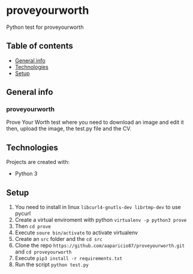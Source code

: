 # proveyourworth
Python test for proveyourworth

## Table of contents
* [General info](#general-info)
* [Technologies](#technologies)
* [Setup](#setup)

## General info
  ### proveyourworth
   Prove Your Worth test where you need to download an image and edit it then, upload the image, the test.py file and the CV.  

## Technologies
Projects are created with:
* Python 3

## Setup
1. You need to install in linux ```libcurl4-gnutls-dev librtmp-dev``` to use pycurl  
2. Create a virtual enviroment with python ```virtualenv -p python3 prove```
3. Then ```cd prove```
4. Execute ```soure bin/activate``` to activate virtualenv
5. Create an ```src``` folder and the ```cd src```
6. Clone the repo ```https://github.com/aaparicio87/proveyourworth.git``` and ```cd proveyourworth```
7. Execute ```pip3 install -r requirements.txt```
8. Run the script ```python test.py```  
